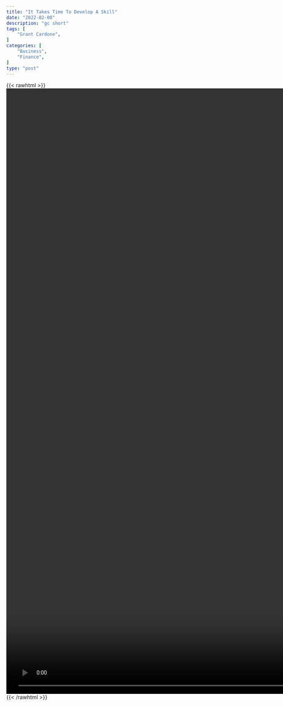 ```yaml
---
title: "It Takes Time To Develop A Skill"
date: "2022-02-08"
description: "gc short"
tags: [
    "Grant Cardone",
]
categories: [
    "Business",
    "Finance",
]
type: "post"
---
```

{{< rawhtml >}}
    <video style="height:40vh;width:auto" overflow="hidden" controls>
        <source src="https://clips.dev00ps.com/Grant_Cardone/It_takes_time_to_develop_a_skill.mp4" type="video/mp4"> 
    </video>
{{< /rawhtml >}}